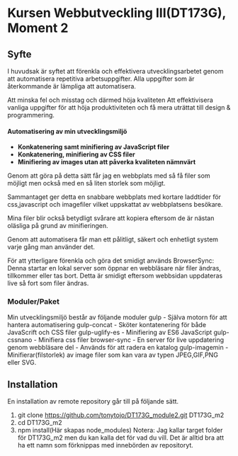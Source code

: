 # Kursen Webbutveckling III(DT173G), Moment 2

## Syfte

I huvudsak är syftet att förenkla och effektivera utvecklingsarbetet genom att automatisera repetitiva arbetsuppgifter. Alla uppgifter som
är återkommande är lämpliga att automatisera.

Att minska fel och misstag och därmed höja kvaliteten
Att effektivisera vanliga uppgifter för att höja produktiviteten och få mera uträttat till design & programmering.

#### Automatisering av min utvecklingsmiljö

* **Konkatenering samt minifiering av JavaScript filer**
* **Konkatenering, minifiering av CSS filer**
* **Minifiering av images utan att påverka kvaliteten nämnvärt**

Genom att göra på detta sätt får jag en webbplats med så få filer som möjligt men också med en så liten storlek som möjligt.

Sammantaget ger detta en snabbare webbplats med kortare laddtider för css,javascript och imagefiler vilket uppskattat av webbplatsens besökare.

Mina filer blir också betydligt svårare att kopiera eftersom de är nästan oläsliga på grund av minifieringen.

Genom att automatisera får man ett pålitligt, säkert och enhetligt system varje gång man använder det.

För att ytterligare förenkla och göra det smidigt används BrowserSync:
Denna startar en lokal server som öppnar en webbläsare när filer ändras, tillkommer eller tas bort. Detta är smidigt eftersom webbsidan uppdateras live så fort som filer ändras.



### Moduler/Paket

Min utvecklingsmiljö består av följande moduler
gulp - Själva motorn för att hantera automatisering
gulp-concat - Sköter kontatenering för både JavaScrift och CSS filer
gulp-uglify-es - Minifiering av ES6 JavaScript
gulp-cssnano - Minifiera css filer
browser-sync - En server för live uppdatering genom webbläsare
del - Används för att radera en katalog
gulp-imagemin - Minifierar(filstorlek) av image filer som kan vara av typen JPEG,GIF,PNG eller SVG.


## Installation

En installation av remote repository går till på följande sätt.

1. git clone https://github.com/tonytojo/DT173G_module2.git DT173G_m2
2. cd DT173G_m2
3. npm install(Här skapas node_modules)
Notera: Jag kallar target folder för DT173G_m2 men du kan kalla det för vad du vill. Det är alltid bra att ha ett namn som förknippas med innebörden av repositoryt.
